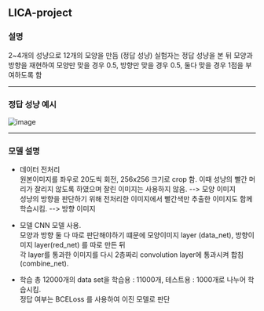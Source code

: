 ## LICA-project

### 설명
2~4개의 성냥으로 12개의 모양을 만듬 (정답 성냥)
실험자는 정답 성냥을 본 뒤 모양과 방향을 재현하여 모양만 맞을 경우 0.5, 방향만 맞을 경우 0.5, 둘다 맞을 경우 1점을 부여하도록 함
***

### 정답 성냥 예시
![image](https://user-images.githubusercontent.com/43367868/112931107-77ea7080-9156-11eb-91b5-2f49faa3c421.png)
*** 

### 모델 설명
- 데이터 전처리  
원본이미지를 좌우로 20도씩 회전, 256x256 크기로 crop 함. 이때 성냥의 빨간 머리가 잘리지 않도록 하였으며 잘린 이미지는 사용하지 않음. --> 모양 이미지  
성냥의 방향을 판단하기 위해 전처리한 이미지에서 빨간색만 추출한 이미지도 함께 학습시킴. --> 방향 이미지

- 모델
CNN 모델 사용.   
모양과 방향 둘 다 따로 판단해야하기 떄문에 모양이미지 layer (data_net), 방향이미지 layer(red_net) 를 따로 만든 뒤  
각 layer를 통과한 이미지를 다시 2층짜리 convolution layer에 통과시켜 합침(combine_net).  

- 학습
총 12000개의 data set을 학습용 : 11000개, 테스트용 : 1000개로 나누어 학습시킴.  
정답 여부는 BCELoss 를 사용하여 이진 모델로 판단



